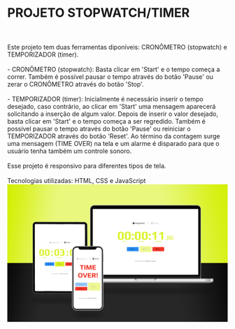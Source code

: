 # PROJETO STOPWATCH/TIMER
<br>
<br>
Este projeto tem duas ferramentas diponíveis: CRONÔMETRO (stopwatch) e TEMPORIZADOR (timer).
<br>
<br>
- CRONÔMETRO (stopwatch): Basta clicar em 'Start' e o tempo começa a correr. Também é possível pausar o tempo através do botão 'Pause' ou zerar o CRONÔMETRO através do botão 'Stop'.
<br>
<br>
- TEMPORIZADOR (timer): Inicialmente é necessário inserir o tempo desejado, caso contrário, ao clicar em 'Start' uma mensagem aparecerá solicitando a inserção de algum valor. Depois de inserir o valor desejado, basta clicar em 'Start' e o tempo começa a ser regredido. Também é possível pausar o tempo através do botão 'Pause' ou reiniciar o TEMPORIZADOR através do botão 'Reset'. Ao término da contagem surge uma mensagem (TIME OVER) na tela e um alarme é disparado para que o usuário tenha também um controle sonoro.
<br>
<br>
Esse projeto é responsivo para diferentes tipos de tela.
<br>
<br>
Tecnologias utilizadas: HTML, CSS e JavaScript

<img src="https://github.com/willianpocinhos/stopwatch-timer/blob/master/assets/stopwatch-timer_mockup.png?raw=true" alt="stopwatch-timer_mockup">
